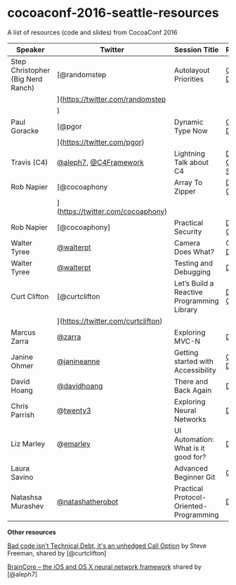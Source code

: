 # cocoaconf-2016-seattle-resources
A list of resources (code and slides) from CocoaConf 2016


| **Speaker**                       | **Twitter**                                                                              | **Session Title**                          | **Resources**                                                                                                                                                  |
|-----------------------------------|------------------------------------------------------------------------------------------|--------------------------------------------|----------------------------------------------------------------------------------------------------------------------------------------------------------------|
| Step Christopher (Big Nerd Ranch) | [@randomstep                                                                            | Autolayout Priorities                      | [Code](https://github.com/bignerdranch/auto-layout-priorities-2016) [Deck](http://www.slideshare.net/randomstep/auto-layout-priorities-cocoaconf-2016-seattle) |
|                                   | ](https://twitter.com/randomstep                                                         |                                            |                                                                                                                                                                |
|                                   | )                                                                                        |                                            |                                                                                                                                                                |
| Paul Goracke                      | [@pgor                                                                                  | Dynamic Type Now                           | [Code](https://github.com/CorporationUnknown/DynamicTypeAlpha) [Deck](http://corporationunknown.com/presentations/DynamicTypeNow.pdf)                          |
|                                   | ](https://twitter.com/pgor)                                                              |                                            |                                                                                                                                                                |
| Travis (C4)                       | [@aleph7](https://twitter.com/aleph7), [@C4Framework](https://twitter.com/C4Framework) | Lightning Talk about C4                    | [Deck](https://github.com/C4Framework/CocoaConfSlides) [Code](https://github.com/aleph7/c4-presentation) [C4 Studio](http://www.c4studio.co/)                  |
| Rob Napier                        | [@cocoaphony                                                                            | Array To Zipper                            | [Deck](https://github.com/rnapier/array-zipper) [Code](https://github.com/rnapier/array-zipper)                                                                |
|                                   | ](https://twitter.com/cocoaphony)                                                        |                                            |                                                                                                                                                                |
| Rob Napier                        | [@cocoaphony]                                                                           | Practical Security                         | [Deck](https://github.com/rnapier/practical-security) [Code](https://github.com/rnapier/practical-security)                                                    |
| Walter Tyree                      | [@walterpt](https://twitter.com/walterp)                                                | Camera Does What?                          | Code [Deck](https://www.tyreeapps.com/cocoaconf/seacdw.tar.gz)                                                                                                 |
| Walter Tyree                      | [@walterpt](https://twitter.com/walterp)                                                | Testing and Debugging                      | [Deck](https://www.tyreeapps.com/cocoaconf/seadt.tar.gz)                                                                                                       |
| Curt Clifton                      | [@curtclifton                                                                           | Let’s Build a Reactive Programming Library | [Deck and Code](http://curtclifton.net/cocoaconf-seattle-2016)                                                                                                 |
|                                   | ](https://twitter.com/curtclifton)                                                       |                                            |                                                                                                                                                                |
| Marcus Zarra                      | [@zarra](https://twitter.com/zarra)                                                     | Exploring MVC-N                            | [Deck](https://cocoaconf.slack.com/files/mzarra/F16UDMVDM/mvc-n_cocoaconf_2016.pdf)                                                                            |
| Janine Ohmer                      | [@janineanne](https://twitter.com/janineanne)                                           | Getting started with Accessibility         | [Code](https://dl.dropboxusercontent.com/u/640313/AccessibilityDemo.zip) [Deck](https://dl.dropboxusercontent.com/u/640313/Accesibility.pdf)                   |
| David Hoang                       | [@davidhoang](https://twitter.com/davidhoang)                                           | There and Back Again                       | [Deck](http://davidhoang.com/2016/05/07/slides-and-links-from-cocoa-conf-2016/)                                                                                |
| Chris Parrish                     | @[twenty3](https://twitter.com/twenty3)                                                 | Exploring Neural Networks                  | [Deck](https://www.dropbox.com/s/uclojojfuobqqg1/Exploring%20Neural%20Networks.pdf?dl=0)                                                                       |
| Liz Marley                        | @[emarley](https://twitter.com/emarley)                                                 | UI Automation: What is it good for?        | [Deck](https://medium.com/@emarley/ui-automation-screenshots-c44a41af38d1#.4hgj2ab6w)                                                                          |
| Laura Savino                      |                                                                                          | Advanced Beginner Git                      | [Gist](https://gist.github.com/lsavino/77ac7bdc4751d0b504233df1be097ca6)                                                                                       |
| Natashsa Murashev                 | [@natashatherobot](https://twitter.com/natashatherobot)                                 | Practical Protocol-Oriented-Programming    | [Deck](https://www.slideshare.net/mobile/natashatherobot/practial-protocolorientedprogramming)                                                                 |

**Other resources**

[Bad code isn't Technical Debt, it's an unhedged Call
Option](http://higherorderlogic.com/2010/07/bad-code-isnt-technical-debt-its-an-unhedged-call-option/)
by Steve Freeman, shared by [@curtclifton]

[BrainCore – the iOS and OS X neural network
framework](https://github.com/aleph7/BrainCore) shared by [@aleph7]
